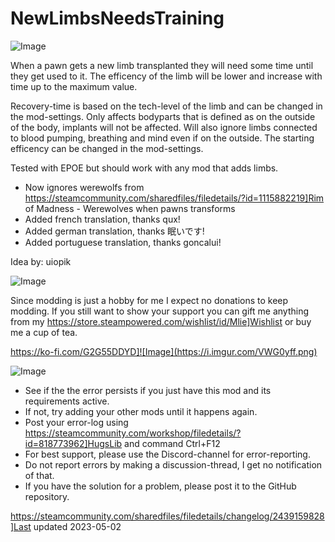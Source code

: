 # NewLimbsNeedsTraining

![Image](https://i.imgur.com/iCj5o7O.png)


When a pawn gets a new limb transplanted they will need some time until they get used to it.
The efficency of the limb will be lower and increase with time up to the maximum value.

Recovery-time is based on the tech-level of the limb and can be changed in the mod-settings.
Only affects bodyparts that is defined as on the outside of the body, implants will not be affected.
Will also ignore limbs connected to blood pumping, breathing and mind even if on the outside.
The starting efficency can be changed in the mod-settings.

Tested with EPOE but should work with any mod that adds limbs.

- Now ignores werewolfs from https://steamcommunity.com/sharedfiles/filedetails/?id=1115882219]Rim of Madness - Werewolves when pawns transforms
- Added french translation, thanks qux!
- Added german translation, thanks 眠いです!
- Added portuguese translation, thanks goncalui!

Idea by: uiopik 
	
![Image](https://i.imgur.com/Ds0rBAD.png)

Since modding is just a hobby for me I expect no donations to keep modding. If you still want to show your support you can gift me anything from my https://store.steampowered.com/wishlist/id/Mlie]Wishlist or buy me a cup of tea.

https://ko-fi.com/G2G55DDYD]![Image](https://i.imgur.com/VWG0yff.png)


![Image](https://i.imgur.com/5xwDG6H.png)



-  See if the the error persists if you just have this mod and its requirements active.
-  If not, try adding your other mods until it happens again.
-  Post your error-log using https://steamcommunity.com/workshop/filedetails/?id=818773962]HugsLib and command Ctrl+F12
-  For best support, please use the Discord-channel for error-reporting.
-  Do not report errors by making a discussion-thread, I get no notification of that.
-  If you have the solution for a problem, please post it to the GitHub repository.




https://steamcommunity.com/sharedfiles/filedetails/changelog/2439159828]Last updated 2023-05-02
